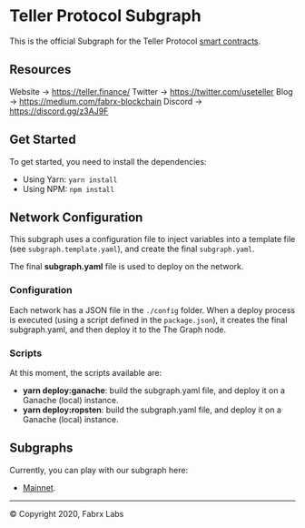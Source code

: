 # Teller Protocol Subgraph

This is the official Subgraph for the Teller Protocol [smart contracts](https://github.com/teller-protocol/teller-protocol-v1).

## Resources

Website → https://teller.finance/
Twitter → https://twitter.com/useteller 
Blog → https://medium.com/fabrx-blockchain
Discord → https://discord.gg/z3AJ9F

## Get Started

To get started, you need to install the dependencies:

- Using Yarn: ```yarn install```
- Using NPM: ```npm install```

## Network Configuration

This subgraph uses a configuration file to inject variables into a template file (see ```subgraph.template.yaml```), and create the final ```subgraph.yaml```.

The final **subgraph.yaml** file is used to deploy on the network.

### Configuration

Each network has a JSON file in the `./config` folder. When a deploy process is executed (using a script defined in the `package.json`), it creates the final subgraph.yaml, and then deploy it to the The Graph node.

### Scripts

At this moment, the scripts available are:

- **yarn deploy:ganache**: build the subgraph.yaml file, and deploy it on a Ganache (local) instance.
- **yarn deploy:ropsten**: build the subgraph.yaml file, and deploy it on a Ganache (local) instance.

## Subgraphs

Currently, you can play with our subgraph here:

- [Mainnet](https://thegraph.com/explorer/subgraph/teller-protocol/subgraph-mainnet).

---
© Copyright 2020, Fabrx Labs
